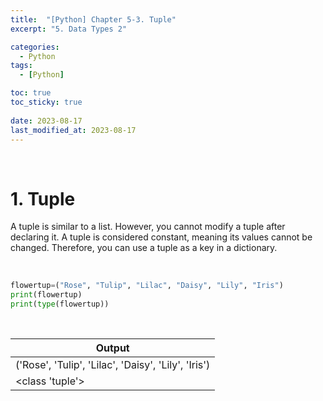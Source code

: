 ```yaml
---
title:  "[Python] Chapter 5-3. Tuple"
excerpt: "5. Data Types 2"

categories:
  - Python
tags:
  - [Python]

toc: true
toc_sticky: true
 
date: 2023-08-17
last_modified_at: 2023-08-17
---
```


&nbsp;

# 1. Tuple
A tuple is similar to a list. However, you cannot modify a tuple after declaring it. A tuple is considered constant, meaning its values cannot be changed. Therefore, you can use a tuple as a key in a dictionary.

&nbsp;

```python
flowertup=("Rose", "Tulip", "Lilac", "Daisy", "Lily", "Iris")
print(flowertup)
print(type(flowertup))
```

&nbsp;

| Output |
|---|
| ('Rose', 'Tulip', 'Lilac', 'Daisy', 'Lily', 'Iris') |
| <class 'tuple'> |
